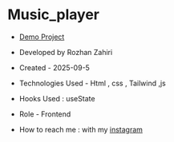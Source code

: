 # Music_player
- [Demo Project](https://rozhanzahiri.github.io/Music_player/)

- Developed by Rozhan Zahiri

- Created - 2025-09-5

- Technologies Used - Html , css , Tailwind ,js

- Hooks Used : useState 

- Role - Frontend

- How to reach me : with my [instagram](https://www.instagram.com/rozhanzahiri_developer) 
